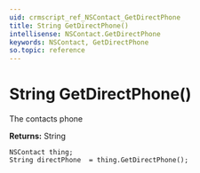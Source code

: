 ```yaml
---
uid: crmscript_ref_NSContact_GetDirectPhone
title: String GetDirectPhone()
intellisense: NSContact.GetDirectPhone
keywords: NSContact, GetDirectPhone
so.topic: reference
---
```


# String GetDirectPhone()

The contacts phone

**Returns:** String

```crmscript
NSContact thing;
String directPhone  = thing.GetDirectPhone();
```

